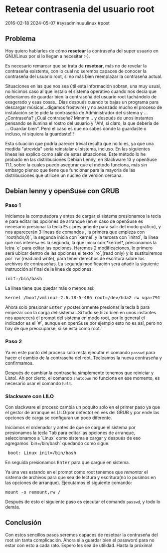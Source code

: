 <!-- vim: set spelllang=es_mx: -->

# Retear contrasenia del usuario root
2016-02-18 2024-05-07 #sysadminuuulinux #post

## Problema
Hoy quiero hablarles de cómo **resetear** la contraseña del super usuario en GNU/Linux por si lo llegan a necesitar :-).

Es necesario remarcar que se trata de **resetear**, más no de revelar la contraseña existente, con lo cual no seremos capaces de conocer la contraseña del usuario root, si no más bien reemplazar la contraseña actual.

Situaciones en las que nos sea útil esta información sobran, una muy usual, no hicimos caso al que instalo el sistema operativo cuando nos decía que deberíamos de guardar bien la contraseña del usuario root tachándolo de exagerado y esas cosas...Días después cuando te bajas un programa para descargar música(...digamos frostwire) y no avanzado mucho el proceso de instalación se te pide la contraseña de Administrador del sistema y ...¿Contraseña? ¿Cuál contraseña? Mmmm...  y después de unos instantes pensando se ilumina el rostro del usuario y "Ah!, si claro, la que debería de ... Guardar bien". Pero el caso es que no sabes donde la guardaste o incluso, ni siquiera la guardaste!!!

Esta situación que podría parecer trivial resulta que no lo es, ya que una medida "atrevida" sería reinstalar el sistema, incluso.  En las siguientes líneas les explico como salir de estas situaciones. Este método lo he probado en las distribuciones Debian Lenny, en Slackware 13 y openSuse 11.1, sobre la cuales puedo asegurar que el método funciona, más sin embargo pienso que tiene que funcionar para la mayoría de las distribuciones que utilicen un núcleo de versión cercana. 

## Debian lenny y openSuse con GRUB

### Paso 1

<p>Iniciamos la computadora y antes de cargar el sistema presionamos la tecla <kbd>e</kbd> para editar las opciones de arranque (en el caso de openSuse es necesario presionar la tecla <kbd>Esc</kbd> previamente para salir del modo gráfico), y nos aparecerán 3 líneas de comandos , la primera que empieza con `root(hdx,0)`, la segunda inicia con `kernel` y la tercera con `initrd`, la línea que nos interesa es la segunda, la que inicia con *kernel*, presionamos la letra `e` para editar las opciones. Haremos 2 modificaciones, lo primero será ubicar dentro de las opciones el texto `ro`,(read only) y lo sustituiremos por `rw`(read and write), para tener derechos de escritura sobre los archivos de contraseñas. La segunda modificación será añadir la siguiente instrucción al final de la línea de opciones:</p>

<pre lang="bash" theme="slate" >init=/bin/bash</pre>

La línea tiene que quedar más o menos así: 

<pre lang="bash" theme="slate" >kernel /boot/vmlinuz-2.6.18-5-486 root=/dev/hda2 rw vga=791 init=/bin/bash </pre>

<p>Ahora solo presionar <kbd>Enter</kbd> y posteriormente presionar la tecla <kbd>b</kbd> para empezar con la carga del sistema...Si todo se hizo bien en unos instantes nos aparecerá el prompt del sistema en modo root, por lo general el indicador es el `#`, aunque en openSuse por ejemplo esto no es así, pero no hay de que preocuparse, si se esta como root.</p>

### Paso 2

Ya en este punto del proceso solo resta ejecutar el comando `passwd` para hacer el cambio de la contraseña del root. Tecleamos la nueva contraseña y confirmamos.

Después de cambiar la contraseña simplemente tenemos que reiniciar  y Listo!. Ah por cierto, el comando `shutdown` no funciona en ese momento, es necesario usar el comando `halt`.

### Slackware con LILO

Con slackware el proceso cambia un poquito solo en el primer paso ya que el gestor de arranque es LILO(por defecto) en ves del GRUB y por ende las opciones de carga se configuran un poco diferente.

<p>Iniciamos el ordenador y antes de que se cargue el sistema por presionamos la tecla <kbd>Tab</kbd> para editar las opciones de arranque, seleccionamos a `Linux` como sistema a cargar y después de eso agregamos `bin=/bin/bash` quedando como sigue:</p>

<pre lang="bash" theme="slate" > boot: Linux init=/bin/bash </pre>

<p>En seguida presionamos <kbd>Enter</kbd> para que cargue en sistema.</p>

Ya una ves estando en el prompt como root tenemos que *remontar* el sistema de archivos para que sea de lectura y escritura(no lo pusimos en las opciones de arranque). Ejecutamos el siguiente comando: 

<pre lang="bash" theme="slate" >mount -o remount,rw /</pre>

Después de esto el siguiente paso es ejecutar  el comando `passwd`, y todo lo demás.

## Conclusión

Con estos sencillos pasos seremos capaces de resetear la contraseña del root sin tanta complicación. Ahora si a guardar bien el password para no estar con esto a cada rato. Espero les sea de utilidad. Hasta la próxima!
